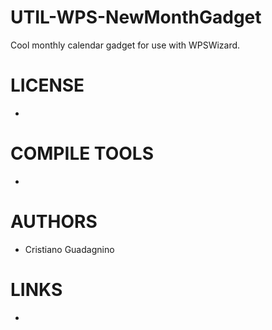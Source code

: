 UTIL-WPS-NewMonthGadget
=======================

Cool monthly calendar gadget for use with WPSWizard.

LICENSE
===============
* 

COMPILE TOOLS
===============
* 

AUTHORS
===============
* Cristiano Guadagnino

LINKS
===============
* 





